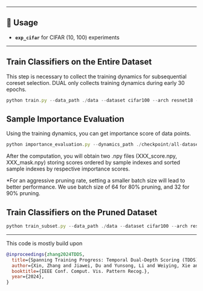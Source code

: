 
---
## 🚀 Usage  
- **`exp_cifar`** for CIFAR (10, 100) experiments  

---
## Train Classifiers on the Entire Dataset
This step is necessary to collect the training dynamics for subsequential coreset selection. DUAL only collects training dynamics during early 30 epochs.

```javascript
python train.py --data_path ./data --dataset cifar100 --arch resnet18 --epochs 200 --learning_rate 0.1 --batch-size 128 --dynamics --save_path ./checkpoint/all-dataset
```

## Sample Importance Evaluation
Using the training dynamics, you can get importance score of data points. 

```javascript
python importance_evaluation.py --dynamics_path ./checkpoint/all-dataset/npy/ --mask_path ./checkpoint/generated_mask/
```
After the computation, you will obtain two .npy files (XXX_score.npy, XXX_mask.npy) storing scores ordered by sample indexes and sorted sample indexes by respective importance scores.

*For an aggressive pruning rate, setting a smaller batch size will lead to better performance. We use batch size of 64 for 80% pruning, and 32 for 90% pruning.

## Train Classifiers on the Pruned Dataset
```javascript
python train_subset.py --data_path ./data --dataset cifar100 --arch resnet18 --epochs 200 --learning_rate 0.1 --batch-size 128 --save_path ./checkpoint/pruned-dataset --subset_rate 0.3  --target-probs-path ./generated/cifar10/42/target_probs_win_10_ep200.npy --score-path ./generated/cifar10/42/dual_mask_T30.npy --mask-path ./generated/cifar10/42/dual_mask_T30.npy --c_d 4 --sample beta --method dual
```

---
This code is mostly build upon 
```bibtex
@inproceedings{zhang2024TDDS,
  title={Spanning Training Progress: Temporal Dual-Depth Scoring (TDDS) for Enhanced Dataset Pruning},
  author={Xin, Zhang and Jiawei, Du and Yunsong, Li and Weiying, Xie and Joey Tianyi Zhou},
  booktitle={IEEE Conf. Comput. Vis. Pattern Recog.},
  year={2024},
}
```
